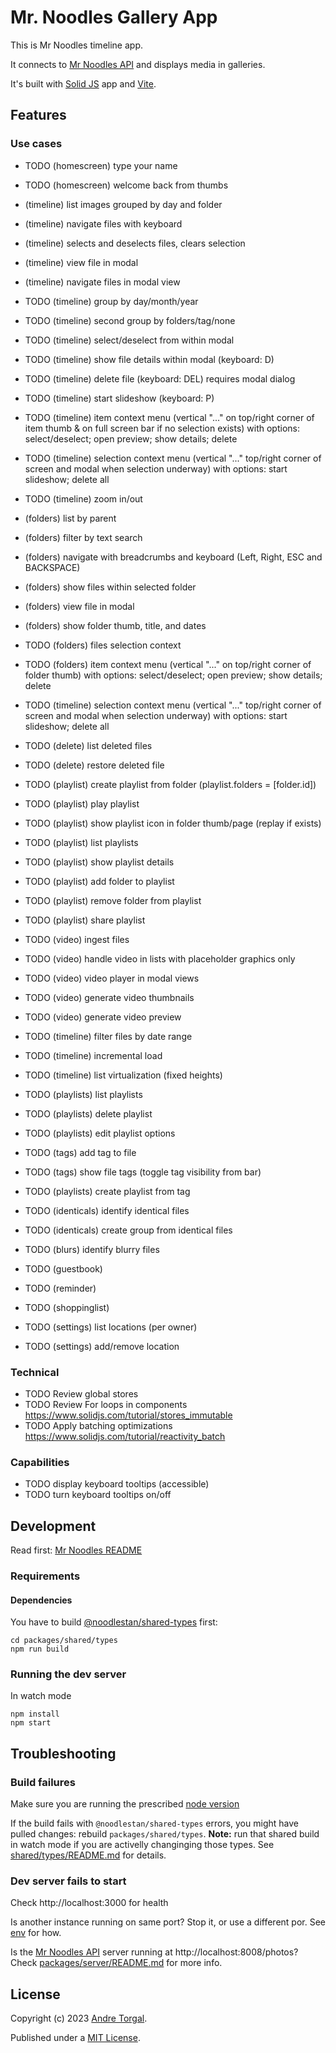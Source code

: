 # Mr. Noodles Gallery App

This is Mr Noodles timeline app.

It connects to [Mr Noodles API](../../../server/README.md) and displays media in galleries.

It's built with [Solid JS](https://www.solidjs.com/) app and [Vite](https://vitejs.dev/).

## Features

### Use cases

- TODO (homescreen) type your name
- TODO (homescreen) welcome back from thumbs

- (timeline) list images grouped by day and folder
- (timeline) navigate files with keyboard
- (timeline) selects and deselects files, clears selection
- (timeline) view file in modal
- (timeline) navigate files in modal view
- TODO (timeline) group by day/month/year
- TODO (timeline) second group by folders/tag/none
- TODO (timeline) select/deselect from within modal
- TODO (timeline) show file details within modal (keyboard: D)
- TODO (timeline) delete file (keyboard: DEL) requires modal dialog
- TODO (timeline) start slideshow (keyboard: P)
- TODO (timeline) item context menu (vertical "..." on top/right corner of item thumb & on full screen bar if no selection exists) with options: select/deselect; open preview; show details; delete
- TODO (timeline) selection context menu (vertical "..." top/right corner of screen and modal when selection underway) with options: start slideshow; delete all
- TODO (timeline) zoom in/out

- (folders) list by parent
- (folders) filter by text search
- (folders) navigate with breadcrumbs and keyboard (Left, Right, ESC and BACKSPACE)
- (folders) show files within selected folder
- (folders) view file in modal
- (folders) show folder thumb, title, and dates

- TODO (folders) files selection context
- TODO (folders) item context menu (vertical "..." on top/right corner of folder thumb) with options: select/deselect; open preview; show details; delete
- TODO (timeline) selection context menu (vertical "..." top/right corner of screen and modal when selection underway) with options: start slideshow; delete all

- TODO (delete) list deleted files
- TODO (delete) restore deleted file

- TODO (playlist) create playlist from folder (playlist.folders = [folder.id])
- TODO (playlist) play playlist
- TODO (playlist) show playlist icon in folder thumb/page (replay if exists)
- TODO (playlist) list playlists
- TODO (playlist) show playlist details
- TODO (playlist) add folder to playlist
- TODO (playlist) remove folder from playlist
- TODO (playlist) share playlist

- TODO (video) ingest files
- TODO (video) handle video in lists with placeholder graphics only
- TODO (video) video player in modal views
- TODO (video) generate video thumbnails
- TODO (video) generate video preview

- TODO (timeline) filter files by date range
- TODO (timeline) incremental load
- TODO (timeline) list virtualization (fixed heights)

- TODO (playlists) list playlists
- TODO (playlists) delete playlist
- TODO (playlists) edit playlist options

- TODO (tags) add tag to file
- TODO (tags) show file tags (toggle tag visibility from bar)
- TODO (playlists) create playlist from tag

- TODO (identicals) identify identical files
- TODO (identicals) create group from identical files

- TODO (blurs) identify blurry files

- TODO (guestbook)
- TODO (reminder)
- TODO (shoppinglist)

- TODO (settings) list locations (per owner)
- TODO (settings) add/remove location

### Technical

- TODO Review global stores
- TODO Review For loops in components https://www.solidjs.com/tutorial/stores_immutable
- TODO Apply batching optimizations https://www.solidjs.com/tutorial/reactivity_batch

### Capabilities

- TODO display keyboard tooltips (accessible)
- TODO turn keyboard tooltips on/off

## Development

Read first: [Mr Noodles README](../../../../README.md)

### Requirements

#### Dependencies

You have to build [@noodlestan/shared-types](../../../shared/types/README.md) first:

```
cd packages/shared/types
npm run build
```

### Running the dev server

In watch mode

```
npm install
npm start
```

## Troubleshooting

### Build failures

Make sure you are running the prescribed [node version](../../.nvmrc)

If the build fails with `@noodlestan/shared-types` errors, you might have pulled changes: rebuild `packages/shared/types`. **Note:** run that shared build in watch mode if you are activelly changinging those types. See [shared/types/README.md](../../../shared/types/README.md) for details.

### Dev server fails to start

Check http://localhost:3000 for health

Is another instance running on same port? Stop it, or use a different por. See [env](../../../../.env.example) for how.

Is the [Mr Noodles API](../../../server/README.md) server running at http://localhost:8008/photos? Check [packages/server/README.md](../../../server/README.md) for more info.

## License

Copyright (c) 2023 [Andre Torgal](https://andretorgal.com/).

Published under a [MIT License](https://andrezero.mit-license.org/2023).
